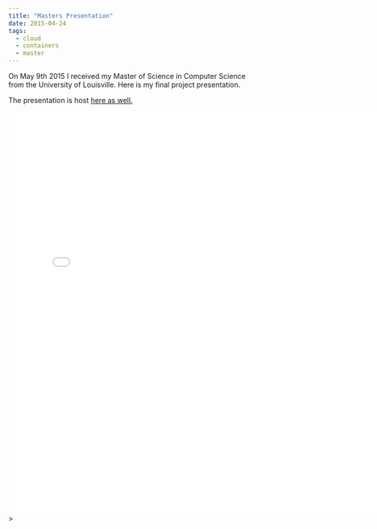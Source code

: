 ```yaml
---
title: "Masters Presentation"
date: 2015-04-24
tags:
  - cloud
  - containers
  - master
---
```


On May 9th 2015 I received my Master of Science in Computer Science from the University of Louisville. 
Here is my final project presentation. 

The presentation is host [here as well.](https://prezi.com/fg1szrsl15c8/james-strong-master-final-presentation)


<embed src="/pdf/master.pdf" type="application/pdf" width="775px" height="800px">>